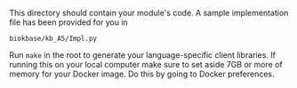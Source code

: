 This directory should contain your module's code.
A sample implementation file has been provided for you in

```biokbase/kb_A5/Impl.py```

Run `make` in the root to generate your language-specific client libraries.
If running this on your local computer make sure to set aside 7GB or more of memory for your Docker image.
Do this by going to Docker preferences.
